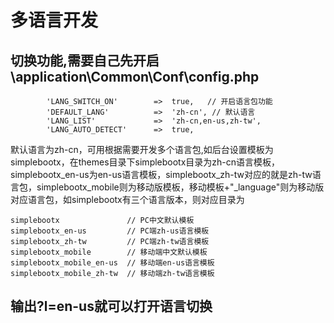 # 多语言开发

## 切换功能,需要自己先开启\application\Common\Conf\config.php

```
        'LANG_SWITCH_ON'        =>  true,   // 开启语言包功能
        'DEFAULT_LANG'          =>  'zh-cn', // 默认语言
        'LANG_LIST'             =>  'zh-cn,en-us,zh-tw',
        'LANG_AUTO_DETECT'      =>  true,
```

默认语言为zh-cn，可用根据需要开发多个语言包,如后台设置模板为simplebootx，在themes目录下simplebootx目录为zh-cn语言模板，simplebootx_en-us为en-us语言模板，simplebootx_zh-tw对应的就是zh-tw语言包，simplebootx_mobile则为移动版模板，移动模板+"_language"则为移动版对应语言包，如simplebootx有三个语言版本，则对应目录为

```
simplebootx               // PC中文默认模板
simplebootx_en-us         // PC端zh-us语言模板
simplebootx_zh-tw         // PC端zh-tw语言模板
simplebootx_mobile        // 移动端中文默认模板
simplebootx_mobile_en-us  // 移动端en-us语言模板
simplebootx_mobile_zh-tw  // 移动端zh-tw语言模板
```

## 输出?l=en-us就可以打开语言切换

